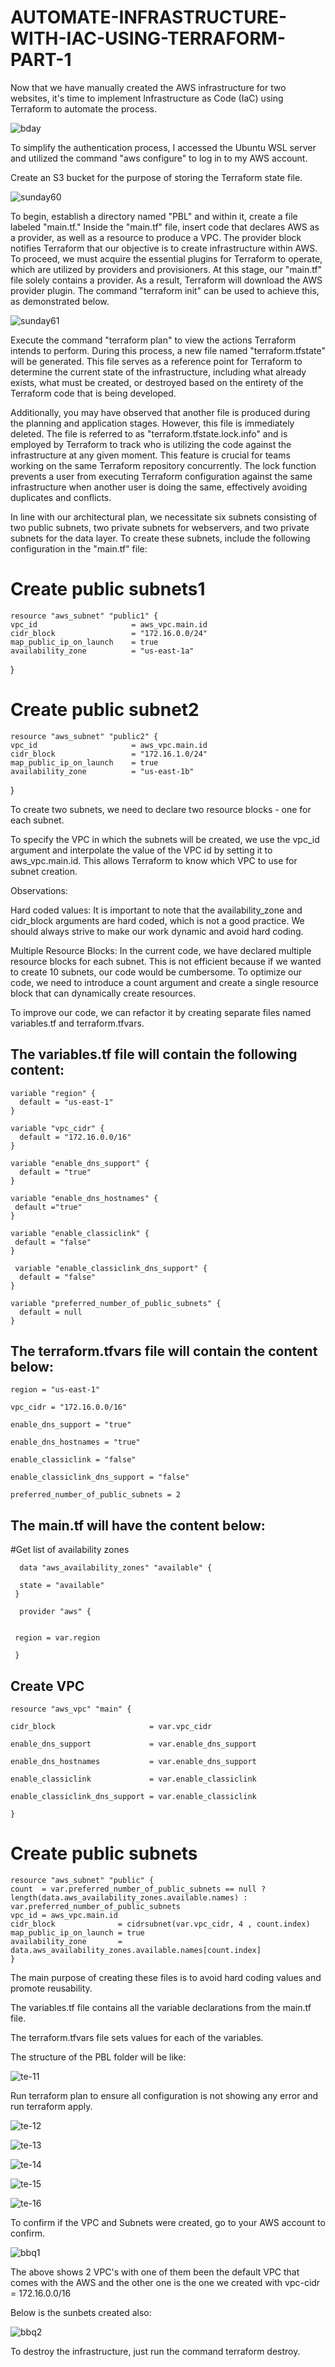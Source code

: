 # AUTOMATE-INFRASTRUCTURE-WITH-IAC-USING-TERRAFORM-PART-1

Now that we have manually created the AWS infrastructure for two websites, it's time to implement Infrastructure as Code (IaC) using Terraform to automate the process.

![bday](https://user-images.githubusercontent.com/94229949/230887934-55a45f8a-b988-4ce2-a09e-4c1314885b43.png)


To simplify the authentication process, I accessed the Ubuntu WSL server and utilized the command "aws configure" to log in to my AWS account.

Create an S3 bucket for the purpose of storing the Terraform state file.

![sunday60](https://user-images.githubusercontent.com/94229949/230889413-3d485b96-f58e-4047-a443-ee3c85e73482.png)


To begin, establish a directory named "PBL" and within it, create a file labeled "main.tf." Inside the "main.tf" file, insert code that declares AWS as a provider, as well as a resource to produce a VPC. The provider block notifies Terraform that our objective is to create infrastructure within AWS. To proceed, we must acquire the essential plugins for Terraform to operate, which are utilized by providers and provisioners. At this stage, our "main.tf" file solely contains a provider. As a result, Terraform will download the AWS provider plugin. The command "terraform init" can be used to achieve this, as demonstrated below.


![sunday61](https://user-images.githubusercontent.com/94229949/230896454-dee78c8b-1f2b-4e02-ad24-ece5c572c715.png)


Execute the command "terraform plan" to view the actions Terraform intends to perform. During this process, a new file named "terraform.tfstate" will be generated. This file serves as a reference point for Terraform to determine the current state of the infrastructure, including what already exists, what must be created, or destroyed based on the entirety of the Terraform code that is being developed.

Additionally, you may have observed that another file is produced during the planning and application stages. However, this file is immediately deleted. The file is referred to as "terraform.tfstate.lock.info" and is employed by Terraform to track who is utilizing the code against the infrastructure at any given moment. This feature is crucial for teams working on the same Terraform repository concurrently. The lock function prevents a user from executing Terraform configuration against the same infrastructure when another user is doing the same, effectively avoiding duplicates and conflicts.

In line with our architectural plan, we necessitate six subnets consisting of two public subnets, two private subnets for webservers, and two private subnets for the data layer. To create these subnets, include the following configuration in the "main.tf" file:


# Create public subnets1
    resource "aws_subnet" "public1" {
    vpc_id                     = aws_vpc.main.id
    cidr_block                 = "172.16.0.0/24"
    map_public_ip_on_launch    = true
    availability_zone          = "us-east-1a"

}

# Create public subnet2
    resource "aws_subnet" "public2" {
    vpc_id                     = aws_vpc.main.id
    cidr_block                 = "172.16.1.0/24"
    map_public_ip_on_launch    = true
    availability_zone          = "us-east-1b"
}


To create two subnets, we need to declare two resource blocks - one for each subnet.

To specify the VPC in which the subnets will be created, we use the vpc_id argument and interpolate the value of the VPC id by setting it to aws_vpc.main.id. This allows Terraform to know which VPC to use for subnet creation.

Observations:

Hard coded values: It is important to note that the availability_zone and cidr_block arguments are hard coded, which is not a good practice. We should always strive to make our work dynamic and avoid hard coding.


Multiple Resource Blocks: In the current code, we have declared multiple resource blocks for each subnet. This is not efficient because if we wanted to create 10 subnets, our code would be cumbersome. To optimize our code, we need to introduce a count argument and create a single resource block that can dynamically create resources.


To improve our code, we can refactor it by creating separate files named variables.tf and terraform.tfvars.


## The variables.tf file will contain the following content:

    variable "region" {
      default = "us-east-1"
    }

    variable "vpc_cidr" {
      default = "172.16.0.0/16"
    }

    variable "enable_dns_support" {
      default = "true"
    }

    variable "enable_dns_hostnames" {
     default ="true" 
    }

    variable "enable_classiclink" {
     default = "false"
    }

     variable "enable_classiclink_dns_support" {
      default = "false"
    }

    variable "preferred_number_of_public_subnets" {
      default = null
    }

## The terraform.tfvars file will contain the content below:


    region = "us-east-1"

    vpc_cidr = "172.16.0.0/16" 

    enable_dns_support = "true" 

    enable_dns_hostnames = "true"  

    enable_classiclink = "false" 

    enable_classiclink_dns_support = "false" 

    preferred_number_of_public_subnets = 2


## The main.tf will have the content below:


 #Get list of availability zones
  
      data "aws_availability_zones" "available" {
      
      state = "available"
     }

      provider "aws" {
  
   
     region = var.region
 
     }

## Create VPC

    resource "aws_vpc" "main" {
  
    cidr_block                     = var.vpc_cidr
  
    enable_dns_support             = var.enable_dns_support
  
    enable_dns_hostnames           = var.enable_dns_support
  
    enable_classiclink             = var.enable_classiclink
  
    enable_classiclink_dns_support = var.enable_classiclink
  
    }

# Create public subnets
    resource "aws_subnet" "public" {
    count  = var.preferred_number_of_public_subnets == null ? length(data.aws_availability_zones.available.names) : var.preferred_number_of_public_subnets   
    vpc_id = aws_vpc.main.id
    cidr_block              = cidrsubnet(var.vpc_cidr, 4 , count.index)
    map_public_ip_on_launch = true
    availability_zone       = data.aws_availability_zones.available.names[count.index]
    }


The main purpose of creating these files is to avoid hard coding values and promote reusability.

The variables.tf file contains all the variable declarations from the main.tf file.

The terraform.tfvars file sets values for each of the variables.

The structure of the PBL folder will be like:


![te-11](https://user-images.githubusercontent.com/94229949/231288127-477699c2-5542-4f08-8703-3d7a5ade7c14.png)


Run terraform plan to ensure all configuration is not showing any error and run terraform apply.

![te-12](https://user-images.githubusercontent.com/94229949/231288234-5975a791-54c1-4684-ad3c-dfebb486542e.png)


![te-13](https://user-images.githubusercontent.com/94229949/231288263-ff1af18a-9f65-4f6d-b7e8-a69b3c1fcb1c.png)


![te-14](https://user-images.githubusercontent.com/94229949/231288282-123e6155-39f0-4a70-93af-c4d08f703b57.png)


![te-15](https://user-images.githubusercontent.com/94229949/231288297-514b7163-89b5-4948-98a8-82cc13c66409.png)


![te-16](https://user-images.githubusercontent.com/94229949/231288332-5e4c64f5-612a-47a6-9c4e-994f0b9e3008.png)


To confirm if the VPC and Subnets were created, go to your AWS account to confirm.


![bbq1](https://user-images.githubusercontent.com/94229949/231289805-3a562453-d265-4d7a-895f-30a3209bdb6d.png)

The above shows 2 VPC's with one of them been the default VPC that comes with the AWS and the other one is the one we created with vpc-cidr = 172.16.0.0/16

Below is the sunbets created also:


![bbq2](https://user-images.githubusercontent.com/94229949/231289968-ff4c0302-254d-4e18-b3c1-6d88e7f2a483.png)


To destroy the infrastructure, just run the command terraform destroy.
